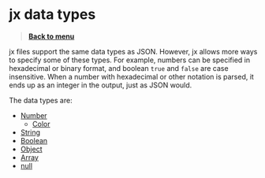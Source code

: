 # jx data types

> **[Back to menu](jx.md)**

jx files support the same data types as JSON. However, jx allows more ways to specify some of these types. For example, numbers can be specified in hexadecimal or binary format, and boolean `true` and `false` are case insensitive. When a number with hexadecimal or other notation is parsed, it ends up as an integer in the output, just as JSON would.

The data types are:
- [Number](datatype-number.md)
    - [Color](datatype-color.md)
- [String](datatype-string.md)
- [Boolean](datatype-boolean.md)
- [Object](datatype-object.md)
- [Array](datatype-array.md)
- [null](constants.md#null)
